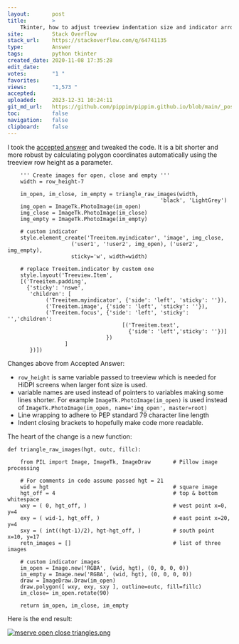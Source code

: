 ```yaml
---
layout:       post
title:        >
    Tkinter, how to adjust treeview indentation size and indicator arrow image
site:         Stack Overflow
stack_url:    https://stackoverflow.com/q/64741135
type:         Answer
tags:         python tkinter
created_date: 2020-11-08 17:35:28
edit_date:    
votes:        "1 "
favorites:    
views:        "1,573 "
accepted:     
uploaded:     2023-12-31 10:24:11
git_md_url:   https://github.com/pippim/pippim.github.io/blob/main/_posts/2020/2020-11-08-Tkinter_-how-to-adjust-treeview-indentation-size-and-indicator-arrow-image.md
toc:          false
navigation:   false
clipboard:    false
---
```


I took the [accepted answer](https://stackoverflow.com/a/61324709/6929343) and tweaked the code. It is a bit shorter and more robust by calculating polygon coordinates automatically using the treeview row height as a parameter.

``` 
    ''' Create images for open, close and empty '''
    width = row_height-7

    im_open, im_close, im_empty = triangle_raw_images(width, 
                                                'black', 'LightGrey')
    img_open = ImageTk.PhotoImage(im_open)
    img_close = ImageTk.PhotoImage(im_close)
    img_empty = ImageTk.PhotoImage(im_empty)

    # custom indicator
    style.element_create('Treeitem.myindicator', 'image', img_close,
                    ('user1', '!user2', img_open), ('user2', img_empty), 
                    sticky='w', width=width)

    # replace Treeitem.indicator by custom one
    style.layout('Treeview.Item',
    [('Treeitem.padding',
      {'sticky': 'nswe',
       'children': [
            ('Treeitem.myindicator', {'side': 'left', 'sticky': ''}),
            ('Treeitem.image', {'side': 'left', 'sticky': ''}),
            ('Treeitem.focus', {'side': 'left', 'sticky': '','children':
                                    [('Treeitem.text', 
                                      {'side': 'left','sticky': ''})]
                               })
                  ]
       })])
```

Changes above from Accepted Answer:

- `row_height` is same variable passed to treeview which is needed for HiDPI screens when larger font size is used.
- variable names are used instead of pointers to variables making some lines shorter. For example `ImageTk.PhotoImage(im_open)` is used instead of `ImageTk.PhotoImage(im_open, name='img_open', master=root)`
- Line wrapping to adhere to PEP standard 79 character line length
- Indent closing brackets to hopefully make code more readable.

The heart of the change is a new function:

``` 
def triangle_raw_images(hgt, outc, fillc):

    from PIL import Image, ImageTk, ImageDraw       # Pillow image processing

    # For comments in code assume passed hgt = 21
    wid = hgt                                       # square image
    hgt_off = 4                                     # top & bottom whitespace
    wxy = ( 0, hgt_off, )                           # west point x=0, y=4
    exy = ( wid-1, hgt_off, )                       # east point x=20, y=4
    sxy = ( int((hgt-1)/2), hgt-hgt_off, )          # south point x=10, y=17
    retn_images = []                                # list of three images

    # custom indicator images
    im_open = Image.new('RGBA', (wid, hgt), (0, 0, 0, 0))
    im_empty = Image.new('RGBA', (wid, hgt), (0, 0, 0, 0))
    draw = ImageDraw.Draw(im_open)
    draw.polygon([ wxy, exy, sxy ], outline=outc, fill=fillc)
    im_close= im_open.rotate(90)

    return im_open, im_close, im_empty
```

Here is the end result:

[![mserve open close triangles.png][1]][1]


  [1]: https://i.stack.imgur.com/TGQps.png
